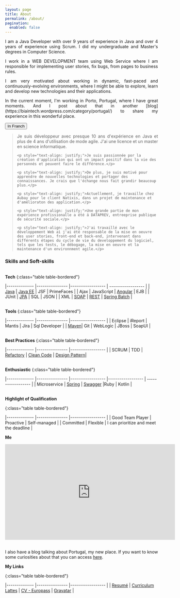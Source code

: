 ```yaml
---
layout: page
title: About
permalink: /about/
pagination:
  enabled: false
---
```


<p style="text-align: justify;">I am a Java Developer with over 9 years of experience in Java and over 4 years of experience using Scrum. I did my undergraduate and Master's degrees in Computer Science.</p>

<p style="text-align: justify;">I work in a WEB DEVELOPMENT team using Web Service where I am responsible for implementing user stories, fix bugs, from pages to business rules.</p>

<p style="text-align: justify;">I am very motivated about working in dynamic, fast-paced and continuously-evolving environments, where I might be able to explore, learn and develop new technologies and their applications.</p>

<p style="text-align: justify;">In the current moment, I'm working in Porto, Portugal, where I have great moments. And I post about that in another [blog](https://biaintech.wordpress.com/category/portugal/) to share my experience in this wonderful place.</p>


<button onclick="myFunction()">In Franch</button>

<div id="myDIV">
  <blockquote>
    <p style="text-align: justify;">Je suis développeur avec presque 10 ans d'expérience en Java et plus de 4 ans d'utilisation de mode agile. J'ai une licence et un master en science informatique.</p>

    <p style="text-align: justify;">Je suis passionnée por la création d'application qui ont un impact positif dans la vie des personnés et peuvent faire le différence.</p>

    <p style="text-align: justify;">De plus, je suis motivé pour apprendre de nouvelles technologies et portager des connaissances. Je crais que l'échange nous fait grandir beaucoup plus.</p>

    <p style="text-align: justify;">Actuellement, je travaille chez Aubay pour le client Natixis, dans un projet de maintenance et d'amélioraton des application.</p>

    <p style="text-align: justify;">Une grande partie de mon expérience profissionalle a été á DATAPREV, entreeprise publique de sécurité sociale.</p>

    <p style="text-align: justify;">J'ai travaillé avec le développement Web aì j'ai été responsable de la mise en oeuvre des user stories, front-end et back-end, intervenant dans différents étapes du cycle de vie du developpement du logiciel, tels que les tests, le débogage, la mise en oeuvre et la maintenance d'un environnment agile.</p>
  </blockquote>
</div>

<script>
function myFunction() {
  var x = document.getElementById("myDIV");
  if (x.style.display === "none") {
    x.style.display = "block";
  } else {
    x.style.display = "none";
  }
}
</script>

<h3>Skills and Soft-skills</h3>

<br/><b>Tech</b>
{:class="table table-bordered"}

|-------------- |---------------- |------------------ | ------------------ |
| [Java](https://fabiana2611.github.io/java/enhancements)  | [Java EE](https://biaintech.wordpress.com/2018/08/15/javaee/)  | JSF  | PrimeFaces  |
| Ajax | JavaScript  | [Angular](https://fabiana2611.github.io/angular/) | EJB |
| JUnit  | [JPA](https://biaintech.wordpress.com/2018/09/04/jpa/)   | SQL  | JSON  |
|  XML | [SOAP](https://biaintech.wordpress.com/2019/05/01/ws-soap/)  | [REST](https://fabiana2611.github.io/webservice/rest)  | [Spring Batch](https://fabiana2611.github.io/spring/springbatch)  |

<br/><b>Tools</b>
{:class="table table-bordered"}

|-------------- |----------------   |------------------ |
| Eclipse | iReport  | Mantis | Jira | Sql Developer |
| [Maven](https://biaintech.wordpress.com/2018/11/14/maven/)| Git | WebLogic | JBoss | SoapUI     |

<br/><b>Best Practices</b>
{:class="table table-bordered"}

|-------------- |----------------   |------------------ |
| SCRUM | TDD  | [Refactory](https://biaintech.wordpress.com/2018/09/18/s-o-l-i-d-principles/) | [Clean Code](https://biaintech.wordpress.com/2018/09/12/clean-code/) | [Design Pattern](https://fabiana2611.github.io/bestpractice/design-pattern)|

<br/><b>Enthusiastic</b>
{:class="table table-bordered"}

|-------------- |----------------   |------------------ |------------------ | ------------------ |
| Microservice  | [Spring](https://biaintech.wordpress.com/2018/11/25/spring-ecosystem/) | [Swagger](https://biaintech.wordpress.com/2018/08/15/swagger/) |Ruby | Kotlin |

<br/><b>Highlight of Qualification</b>

{:class="table table-bordered"}

|-------------- |----------------   |------------------ |
| Good Team Player          | Proactive             | Self-managed   |
| Committed     | Flexible     | I can prioritize and meet the deadline    |


<b>Me</b>
<center>
  <iframe width="560" height="315" src="https://www.youtube.com/embed/nnzLFoXY7Mc" frameborder="0" allow="accelerometer; autoplay; encrypted-media; gyroscope; picture-in-picture" allowfullscreen></iframe>
</center>  
<br/>

<p style="text-align: justify;">I also have a blog talking about Portugal, my new place. If you want to know some curiosities about that you can access <a href="https://bianoporto.wordpress.com/">here</a>.</p>

<b>My Links</b>

{:class="table table-bordered"}

|-------------- |----------------   |------------------ |
| [Resumé](https://docs.google.com/document/d/1CUdn7kem-nT5xuB3Fi9kSNt3LK8hlu2Fh3A9jhSCmXU/edit?usp=sharing) | [Curriculum Lattes](http://lattes.cnpq.br/7549888781032556) | [CV - Europass](https://drive.google.com/open?id=1Mwl2Z1Pt7DU1a7Lj6xQV57hc-l39lKcD) | [Gravatar](https://pt.gravatar.com/biafreire2611)   |


[jekyll-organization]: https://github.com/jekyll
